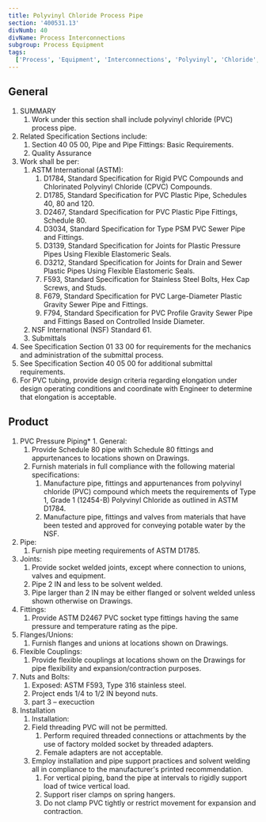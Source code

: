 ```yaml
---
title: Polyvinyl Chloride Process Pipe
section: '400531.13'
divNumb: 40
divName: Process Interconnections
subgroup: Process Equipment
tags:
  ['Process', 'Equipment', 'Interconnections', 'Polyvinyl', 'Chloride', 'Pipe']
---
```


## General

1. SUMMARY
   1. Work under this section shall include polyvinyl chloride (PVC) process pipe.
2. Related Specification Sections include:
   1. Section 40 05 00, Pipe and Pipe Fittings: Basic Requirements.
   2. Quality Assurance
3. Work shall be per:
   1. ASTM International (ASTM):
      1. D1784, Standard Specification for Rigid PVC Compounds and Chlorinated Polyvinyl Chloride (CPVC) Compounds.
      2. D1785, Standard Specification for PVC Plastic Pipe, Schedules 40, 80 and 120.
      3. D2467, Standard Specification for PVC Plastic Pipe Fittings, Schedule 80.
      4. D3034, Standard Specification for Type PSM PVC Sewer Pipe and Fittings.
      5. D3139, Standard Specification for Joints for Plastic Pressure Pipes Using Flexible Elastomeric Seals.
      6. D3212, Standard Specification for Joints for Drain and Sewer Plastic Pipes Using Flexible Elastomeric Seals.
      7. F593, Standard Specification for Stainless Steel Bolts, Hex Cap Screws, and Studs.
      8. F679, Standard Specification for PVC Large-Diameter Plastic Gravity Sewer Pipe and Fittings.
      9. F794, Standard Specification for PVC Profile Gravity Sewer Pipe and Fittings Based on Controlled Inside Diameter.
   2. NSF International (NSF) Standard 61.
   3. Submittals
4. See Specification Section 01 33 00 for requirements for the mechanics and administration of the submittal process.
5. See Specification Section 40 05 00 for additional submittal requirements.
6. For PVC tubing, provide design criteria regarding elongation under design operating conditions and coordinate with Engineer to determine that elongation is acceptable.

## Product

1. PVC Pressure Piping\* 1. General:
   1. Provide Schedule 80 pipe with Schedule 80 fittings and appurtenances to locations shown on Drawings.
   2. Furnish materials in full compliance with the following material specifications:
      1. Manufacture pipe, fittings and appurtenances from polyvinyl chloride (PVC) compound which meets the requirements of Type 1, Grade 1 (12454-B) Polyvinyl Chloride as outlined in ASTM D1784.
      2. Manufacture pipe, fittings and valves from materials that have been tested and approved for conveying potable water by the NSF.
2. Pipe:
   1. Furnish pipe meeting requirements of ASTM D1785.
3. Joints:
   1. Provide socket welded joints, except where connection to unions, valves and equipment.
   2. Pipe 2 IN and less to be solvent welded.
   3. Pipe larger than 2 IN may be either flanged or solvent welded unless shown otherwise on Drawings.
4. Fittings:
   1. Provide ASTM D2467 PVC socket type fittings having the same pressure and temperature rating as the pipe.
5. Flanges/Unions:
   1. Furnish flanges and unions at locations shown on Drawings.
6. Flexible Couplings:
   1. Provide flexible couplings at locations shown on the Drawings for pipe flexibility and expansion/contraction purposes.
7. Nuts and Bolts:
   1. Exposed: ASTM F593, Type 316 stainless steel.
   2. Project ends 1/4 to 1/2 IN beyond nuts.
   3. part 3 – execuction
8. Installation
   1. Installation:
   1. Field threading PVC will not be permitted.
      1. Perform required threaded connections or attachments by the use of factory molded socket by threaded adapters.
      2. Female adapters are not acceptable.
   1. Employ installation and pipe support practices and solvent welding all in compliance to the manufacturer's printed recommendation.
      1. For vertical piping, band the pipe at intervals to rigidly support load of twice vertical load.
      2. Support riser clamps on spring hangers.
      3. Do not clamp PVC tightly or restrict movement for expansion and contraction.

